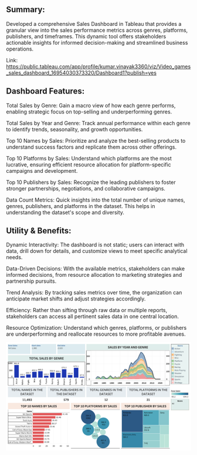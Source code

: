 ## Summary:
Developed a comprehensive Sales Dashboard in Tableau that provides a granular view into the sales performance metrics across genres, platforms, publishers, and timeframes. This dynamic tool offers stakeholders actionable insights for informed decision-making and streamlined business operations.

Link: https://public.tableau.com/app/profile/kumar.vinayak3360/viz/Video_games_sales_dashboard_16954030373320/Dashboard1?publish=yes

## Dashboard Features:

Total Sales by Genre: Gain a macro view of how each genre performs, enabling strategic focus on top-selling and underperforming genres.

Total Sales by Year and Genre: Track annual performance within each genre to identify trends, seasonality, and growth opportunities.

Top 10 Names by Sales: Prioritize and analyze the best-selling products to understand success factors and replicate them across other offerings.

Top 10 Platforms by Sales: Understand which platforms are the most lucrative, ensuring efficient resource allocation for platform-specific campaigns and development.

Top 10 Publishers by Sales: Recognize the leading publishers to foster stronger partnerships, negotiations, and collaborative campaigns.

Data Count Metrics: Quick insights into the total number of unique names, genres, publishers, and platforms in the dataset. This helps in understanding the dataset's scope and diversity.

## Utility & Benefits:

Dynamic Interactivity: The dashboard is not static; users can interact with data, drill down for details, and customize views to meet specific analytical needs.

Data-Driven Decisions: With the available metrics, stakeholders can make informed decisions, from resource allocation to marketing strategies and partnership pursuits.

Trend Analysis: By tracking sales metrics over time, the organization can anticipate market shifts and adjust strategies accordingly.

Efficiency: Rather than sifting through raw data or multiple reports, stakeholders can access all pertinent sales data in one central location.

Resource Optimization: Understand which genres, platforms, or publishers are underperforming and reallocate resources to more profitable avenues.

![alt text](https://github.com/mevinayak/Sales-dashboard-using-Tableau/blob/main/Dashboard%201.png)
